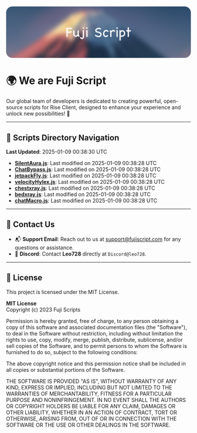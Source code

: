 ![Banner](.github/b.webp)

# 🌍 **We are Fuji Script**

Our global team of developers is dedicated to creating powerful, open-source scripts for Rise Client, designed to enhance your experience and unlock new possibilities! 🌟

---
<!-- SCRIPTS_NAVIGATION_START -->
## 📂 **Scripts Directory Navigation**

**Last Updated**: 2025-01-09 00:38:30 UTC

- **[SilentAura.js](scripts/SilentAura.js)**: Last modified on 2025-01-09 00:38:28 UTC
- **[ChatBypass.js](scripts/ChatBypass.js)**: Last modified on 2025-01-09 00:38:28 UTC
- **[jetpackFly.js](scripts/jetpackFly.js)**: Last modified on 2025-01-09 00:38:28 UTC
- **[velocityHylex.js](scripts/velocityHylex.js)**: Last modified on 2025-01-09 00:38:28 UTC
- **[chestxray.js](scripts/chestxray.js)**: Last modified on 2025-01-09 00:38:28 UTC
- **[bedxray.js](scripts/bedxray.js)**: Last modified on 2025-01-09 00:38:28 UTC
- **[chatMacro.js](scripts/chatMacro.js)**: Last modified on 2025-01-09 00:38:28 UTC

<!-- SCRIPTS_NAVIGATION_END -->

---

## 💬 **Contact Us**  
- 📬 **Support Email**: Reach out to us at [support@fujiscript.com](mailto:support@fujiscript.com) for any questions or assistance.  
- 💬 **Discord**: Contact **Leo728** directly at `Discord@leo728`.

---

## 📜 **License**

This project is licensed under the MIT License.  

**MIT License**  
Copyright (c) 2023 Fuji Scripts  

Permission is hereby granted, free of charge, to any person obtaining a copy of this software and associated documentation files (the "Software"), to deal in the Software without restriction, including without limitation the rights to use, copy, modify, merge, publish, distribute, sublicense, and/or sell copies of the Software, and to permit persons to whom the Software is furnished to do so, subject to the following conditions:  

The above copyright notice and this permission notice shall be included in all copies or substantial portions of the Software.  

THE SOFTWARE IS PROVIDED "AS IS", WITHOUT WARRANTY OF ANY KIND, EXPRESS OR IMPLIED, INCLUDING BUT NOT LIMITED TO THE WARRANTIES OF MERCHANTABILITY, FITNESS FOR A PARTICULAR PURPOSE AND NONINFRINGEMENT. IN NO EVENT SHALL THE AUTHORS OR COPYRIGHT HOLDERS BE LIABLE FOR ANY CLAIM, DAMAGES OR OTHER LIABILITY, WHETHER IN AN ACTION OF CONTRACT, TORT OR OTHERWISE, ARISING FROM, OUT OF OR IN CONNECTION WITH THE SOFTWARE OR THE USE OR OTHER DEALINGS IN THE SOFTWARE.  
